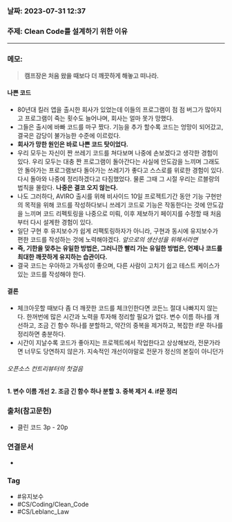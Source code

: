 ### 날짜: 2023-07-31 12:37

### 주제: Clean Code를 설계하기 위한 이유
---
### 메모: 
> **캠프장은 처음 왔을 때보다 더 깨끗하게 해놓고 떠나라.** 
#### 나쁜 코드
- 80년대 킬러 앱을 출시한 회사가 있었는데 이들의 프로그램이 점 점 버그가 많아지고 프로그램이 죽는 횟수도 늘어나며, 회사는 얼마 못가 망했다. 
- 그들은 출시에 바빠 코드를 마구 짰다. 기능을 추가 할수록 코드는 엉망이 되어갔고, 결국은 감당이 불가능한 수준에 이르렀다. 
- **회사가 망한 원인은 바로 나쁜 코드 탓이었다.**
- 우리 모두는 자신이 짠 쓰레기 코드를 쳐다보며 나중에 손보겠다고 생각한 경험이 있다. 우리 모두는 대충 짠 프로그램이 돌아간다는 사실에 안도감을 느끼며 그래도 안 돌아가는 프로그램보다 돌아가는 쓰레기가 좋다고 스스로를 위로한 경험이 있다. 다시 돌아와 나중에 정리하겠다고 다짐했었다. 물론 그때 그 시절 우리는 르블랑의 법칙을 몰랐다. **나중은 결코 오지 않는다.**
- 나도 그러하다, AVIRO 출시를 위해 비사이드 10일 프로젝트기간 동안 기능 구현만의 목적을 위해 코드를 작성하다보니 쓰레기 코드로 기능은 작동한다는 것에 안도감을 느끼며 코드 리펙토링을 나중으로 미뤄, 이후 제보하기 페이지를 수정할 때 처음부터 다시 설계한 경험이 있다.
- 일단 구현 후 유지보수가 쉽게 리팩토링하자가 아니라, 구현과 동시에 유지보수가 편한 코드를 작성하는 것에 노력해야겠다. *앞으로의 생산성을 위해서라면*
- **즉, 기한을 맞추는 유일한 방법은, 그러니깐 빨리 가는 유일한 방법은, 언제나 코드를 최대한 깨끗하게 유지하는 습관이다.** 
- 결국 코드는 우아하고 가독성이 좋으며, 다른 사람이 고치기 쉽고 테스트 케이스가 있는 코드를 작성해야 한다. 
#### 결론 
- 체크아웃할 때보다 좀 더 깨끗한 코드를 체크인한다면 코든느 절대 나빠지지 않는다. 한꺼번에 많은 시간과 노력을 투자해 정리할 필요가 없다. 변수 이름 하나를 개선하고, 조금 긴 함수 하나를 분할하고, 약간의 중복을 제거하고, 복잡한 if문 하나를 정리하면 충분하다. 
- 시간이 지날수록 코드가 좋아지는 프로젝트에서 작업한다고 상상해보라, 전문가라면 너무도 당연하지 않은가. 지속적인 개선이야말로 전문가 정신의 본질이 아니던가
###### 오픈소스 컨트리뷰터의 첫걸음 
**1. 변수 이름 개선** 
**2. 조금 긴 함수 하나 분할** 
**3. 중복 제거** 
**4. if문 정리**

### 출처(참고문헌) 
- 클린 코드 3p - 20p 

### 연결문서 
- 

### Tag
- #유지보수 
- #CS/Coding/Clean_Code
- #CS/Leblanc_Law